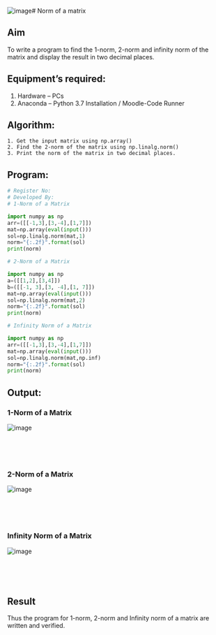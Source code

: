 ![image](https://github.com/user-attachments/assets/9a0b2b61-0ce3-41e5-a8d9-af89cd2972f8)# Norm of a matrix
## Aim
To write a program to find the 1-norm, 2-norm and infinity norm of the matrix and display the result in two decimal places.
## Equipment’s required:
1.	Hardware – PCs
2.	Anaconda – Python 3.7 Installation / Moodle-Code Runner
## Algorithm:
	1. Get the input matrix using np.array()   
    2. Find the 2-norm of the matrix using np.linalg.norm()
	3. Print the norm of the matrix in two decimal places.
## Program:
```Python
# Register No:
# Developed By:
# 1-Norm of a Matrix

import numpy as np
arr=([[-1,3],[3,-4],[1,7]])
mat=np.array(eval(input()))
sol=np.linalg.norm(mat,1)
norm="{:.2f}".format(sol)
print(norm)

# 2-Norm of a Matrix

import numpy as np
a=([[1,2],[3,4]])
b=([[-1, 3],[3, -4],[1, 7]])
mat=np.array(eval(input()))
sol=np.linalg.norm(mat,2)
norm="{:.2f}".format(sol)
print(norm)

# Infinity Norm of a Matrix

import numpy as np
arr=([[-1,3],[3,-4],[1,7]])
mat=np.array(eval(input()))
sol=np.linalg.norm(mat,np.inf)
norm="{:.2f}".format(sol)
print(norm)

```
## Output:
### 1-Norm of a Matrix
![image](https://github.com/user-attachments/assets/e31fd9c2-38b9-4265-89c0-6e03237fb156)

<br>
<br>
<br>

### 2-Norm of a Matrix
![image](https://github.com/user-attachments/assets/5c1c12f1-060c-47af-9fbb-498bb7ff557c)

<br>
<br>
<br>

### Infinity Norm of a Matrix

![image](https://github.com/user-attachments/assets/c5d42ee6-e4bb-4a3e-baf2-3801b57dca4d)

<br>
<br>
<br>

## Result
Thus the program for 1-norm, 2-norm and Infinity norm of a matrix are written and verified.
